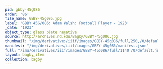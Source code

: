 ```yaml
---
pid: gbby-45g086
order: '86'
file_name: GBBY-45g086.jpg
label: 'GBBY 45G/086: Adam Walsh: Football Player - 1923'
_date: '1923'
object_type: glass plate negative
source: http://archives.nd.edu/Bagby/GBBY-45g086.jpg
thumbnail: "/img/derivatives/iiif/images/GBBY-45g086/full/250,/0/default.jpg"
manifest: "/img/derivatives/iiif/images/GBBY-45g086/manifest.json"
full: "/img/derivatives/iiif/images/GBBY-45g086/full/1140,/0/default.jpg"
layout: bagby_item
collection: bagby
---
```

